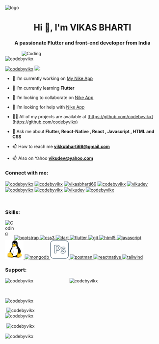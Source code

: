 ![logo](https://user-images.githubusercontent.com/74038190/213910845-af37a709-8995-40d6-be59-724526e3c3d7.gif)
<p><h1 align="center">Hi 👋, I'm VIKAS BHARTI</h1> </p>

<h3 align="center">A passionate Flutter and front-end developer from India</h3>

<img align="right" alt="Coding" width="450" src="https://user-images.githubusercontent.com/74038190/235224431-e8c8c12e-6826-47f1-89fb-2ddad83b3abf.gif">

<p align="left"> <img src="https://komarev.com/ghpvc/?username=codebyvikx&label=Profile%20views&color=0e75b6&style=flat" alt="codebyvikx" /> </p>


<p align="left"> <a href="https://twitter.com/codebyvikx" target="blank"> <img src="https://img.shields.io/twitter/follow/codebyvikx?logo=twitter&style=for-the-badge" alt="codebyvikx" /></a> <img width="40" src="https://user-images.githubusercontent.com/74038190/241763891-7bb1e704-6026-48f9-8435-2f4d40101348.gif" /> </p>

- 🔭 I’m currently working on [My Nike App](https://github.com/codebyvikx/Nike)

- 🌱 I’m currently learning **Flutter**

- 👯 I’m looking to collaborate on [Nike App](https://github.com/codebyvikx/Nike)

- 🤝 I’m looking for help with [Nike App](https://github.com/codebyvikx/Nike)

- 👨‍💻 All of my projects are available at [https://github.com/codebyvikx](https://github.com/codebyvikx)

- 💬 Ask me about **Flutter, React-Native , React , Javascript , HTML and CSS**

- 📫 How to reach me **vikkubharti69@gmail.com**
- 📫 Also on Yahoo **vikudev@yahoo.com**

<h3 align="left">Connect with me:</h3>
<p align="left">
<a href="https://twitter.com/codebyvikx" target="blank"><img align="center" src="https://user-images.githubusercontent.com/74038190/235294011-b8074c31-9097-4a65-a594-4151b58743a8.gif" alt="codebyvikx" height="40" width="40" /></a>
<a href="https://linkedin.com/in/codebyvikx" target="blank"><img align="center" src="https://user-images.githubusercontent.com/74038190/235294012-0a55e343-37ad-4b0f-924f-c8431d9d2483.gif" alt="codebyvikx" height="40" width="40" /></a>
<a href="https://fb.com/vikasbharti69" target="blank"><img align="center" src="https://user-images.githubusercontent.com/74038190/235294010-ec412ef5-e3da-4efa-b1d4-0ab4d4638755.gif" alt="vikasbharti69" height="40" width="40" /></a>
<a href="https://instagram.com/codebyvikx" target="blank"><img align="center" src="https://user-images.githubusercontent.com/74038190/235294013-a33e5c43-a01c-43f6-b44d-a406d8b4ab75.gif" alt="codebyvikx" height="40" width="40" /></a>
<a href="https://youtube.com/@VikuDev" target="blank"><img align="center" src="https://raw.githubusercontent.com/rahuldkjain/github-profile-readme-generator/master/src/images/icons/Social/youtube.svg" alt="vikudev" height="30" width="40" /></a>
<a href="https://codepen.io/codebyvikx" target="blank"><img align="center" src="https://raw.githubusercontent.com/rahuldkjain/github-profile-readme-generator/master/src/images/icons/Social/codepen.svg" alt="codebyvikx" height="30" width="40" /></a>
<a href="https://dev.to/codebyvikx" target="blank"><img align="center" src="https://raw.githubusercontent.com/rahuldkjain/github-profile-readme-generator/master/src/images/icons/Social/devto.svg" alt="codebyvikx" height="30" width="40" /></a>
<a href="https://stackoverflow.com/users/22395754/codebyvikx" target="blank"><img align="center" src="https://raw.githubusercontent.com/rahuldkjain/github-profile-readme-generator/master/src/images/icons/Social/stack-overflow.svg" alt="vikudev" height="30" width="40" /></a>
<a href="https://codesandbox.io/u/codebyvikx" target="blank"><img align="center" src="https://raw.githubusercontent.com/rahuldkjain/github-profile-readme-generator/master/src/images/icons/Social/codesandbox.svg" alt="codebyvikx" height="30" width="40" /></a>
</p>

<br/>
<div>
   <h3 align="left">Skills:</h3>
  <img align="left" alt="Coding" width="30" src="https://user-images.githubusercontent.com/74038190/212284087-bbe7e430-757e-4901-90bf-4cd2ce3e1852.gif">
</div>
<br/>
<br/>
<p align="left"> <a href="https://getbootstrap.com" target="_blank" rel="noreferrer"> <img src="https://user-images.githubusercontent.com/74038190/212280805-9bcb336b-8c55-46a8-abf8-ff286ab55472.gif" alt="bootstrap" width="60" height="60"/> </a> <a href="https://www.w3schools.com/css/" target="_blank" rel="noreferrer"> <img src="https://user-images.githubusercontent.com/74038190/238200428-67f477ed-6624-42da-99f0-1a7b1a16eecb.gif" alt="css3" width="60" height="60"/> </a> <a href="https://dart.dev" target="_blank" rel="noreferrer"> <img src="https://www.vectorlogo.zone/logos/dartlang/dartlang-icon.svg" alt="dart" width="50" height="50"/> </a> <a href="https://flutter.dev" target="_blank" rel="noreferrer"> <img src="https://www.vectorlogo.zone/logos/flutterio/flutterio-icon.svg" alt="flutter" width="50" height="50"/> </a> <a href="https://git-scm.com/" target="_blank" rel="noreferrer"> <img src="https://user-images.githubusercontent.com/74038190/212281775-b468df30-4edc-4bf8-a4ee-f52e1aaddc86.gif" alt="git" width="60" height="60"/> </a> <a href="https://www.w3.org/html/" target="_blank" rel="noreferrer"> <img src="https://user-images.githubusercontent.com/74038190/238200426-29fd6286-4e7b-4d6c-818f-c4765d5e39a9.gif" alt="html5" width="60" height="60"/> </a> <a href="https://developer.mozilla.org/en-US/docs/Web/JavaScript" target="_blank" rel="noreferrer"> <img src="https://user-images.githubusercontent.com/74038190/212257454-16e3712e-945a-4ca2-b238-408ad0bf87e6.gif" alt="javascript" width="60" height="60"/> </a> <a href="https://www.linux.org/" target="_blank" rel="noreferrer"> <img src="https://raw.githubusercontent.com/devicons/devicon/master/icons/linux/linux-original.svg" alt="linux" width="60" height="60"/> </a> <a href="https://www.mongodb.com/" target="_blank" rel="noreferrer"> <img src="https://user-images.githubusercontent.com/74038190/238200620-398b19b1-9aae-4c1f-8bc0-d172a2c08d68.gif" alt="mongodb" width="60" height="60"/> </a> <a href="https://www.photoshop.com/en" target="_blank" rel="noreferrer"> <img src="https://raw.githubusercontent.com/devicons/devicon/master/icons/photoshop/photoshop-line.svg" alt="photoshop" width="60" height="60"/> </a> <a href="https://postman.com" target="_blank" rel="noreferrer"> <img src="https://www.vectorlogo.zone/logos/getpostman/getpostman-icon.svg" alt="postman" width="60" height="60"/> </a> <a href="https://reactnative.dev/" target="_blank" rel="noreferrer"> <img src="https://user-images.githubusercontent.com/74038190/212257467-871d32b7-e401-42e8-a166-fcfd7baa4c6b.gif" alt="reactnative" width="60" height="60"/> </a> <a href="https://tailwindcss.com/" target="_blank" rel="noreferrer"> <img src="https://www.vectorlogo.zone/logos/tailwindcss/tailwindcss-icon.svg" alt="tailwind" width="60" height="60"/> </a> </p>

<h3 align="left">Support:</h3>
<p><a href="https://www.buymeacoffee.com/codebyvikx"> <img align="left" src="https://cdn.buymeacoffee.com/buttons/v2/default-yellow.png" height="50" width="210" alt="codebyvikx" /></a><a href="https://ko-fi.com/codebyvikx"> <img align="left" src="https://cdn.ko-fi.com/cdn/kofi3.png?v=3" height="50" width="210" alt="codebyvikx" /></a></p><br><br><br>
<p><img align="left" src="https://user-images.githubusercontent.com/74038190/212284158-e840e285-664b-44d7-b79b-e264b5e54825.gif" alt="codebyvikx" /></p><br/>

<p><img align="right" width="500" src="https://user-images.githubusercontent.com/74038190/221352989-518609ab-b4d1-459e-929f-a08cd2bd9b3c.gif" alt="codebyvikx" /></p>

<p><img align="center" src="https://github-readme-stats.vercel.app/api/top-langs?username=codebyvikx&show_icons=true&locale=en&layout=compact" alt="codebyvikx" /></p>

<p>&nbsp;<img align="center" src="https://github-readme-stats.vercel.app/api?username=codebyvikx&show_icons=true&locale=en" alt="codebyvikx" /></p>

<p><img align="center" src="https://github-readme-streak-stats.herokuapp.com/?user=codebyvikx&" alt="codebyvikx" /></p>
